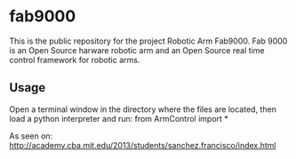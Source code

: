 # fab9000

This is the public repository for the project Robotic Arm Fab9000. Fab 9000 is an Open Source harware robotic arm and an Open Source real time control framework for robotic arms.

Usage
-----
Open a terminal window in the directory where the files are located, then load a python interpreter and run:
from ArmControl import *

As seen on: http://academy.cba.mit.edu/2013/students/sanchez.francisco/index.html
